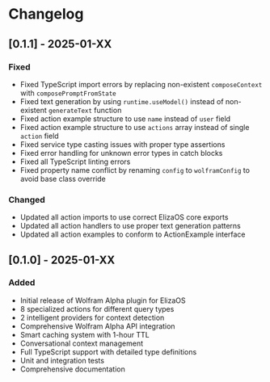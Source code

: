# Changelog

## [0.1.1] - 2025-01-XX

### Fixed
- Fixed TypeScript import errors by replacing non-existent `composeContext` with `composePromptFromState`
- Fixed text generation by using `runtime.useModel()` instead of non-existent `generateText` function
- Fixed action example structure to use `name` instead of `user` field
- Fixed action example structure to use `actions` array instead of single `action` field
- Fixed service type casting issues with proper type assertions
- Fixed error handling for unknown error types in catch blocks
- Fixed all TypeScript linting errors
- Fixed property name conflict by renaming `config` to `wolframConfig` to avoid base class override

### Changed
- Updated all action imports to use correct ElizaOS core exports
- Updated all action handlers to use proper text generation patterns
- Updated all action examples to conform to ActionExample interface

## [0.1.0] - 2025-01-XX

### Added
- Initial release of Wolfram Alpha plugin for ElizaOS
- 8 specialized actions for different query types
- 2 intelligent providers for context detection
- Comprehensive Wolfram Alpha API integration
- Smart caching system with 1-hour TTL
- Conversational context management
- Full TypeScript support with detailed type definitions
- Unit and integration tests
- Comprehensive documentation
